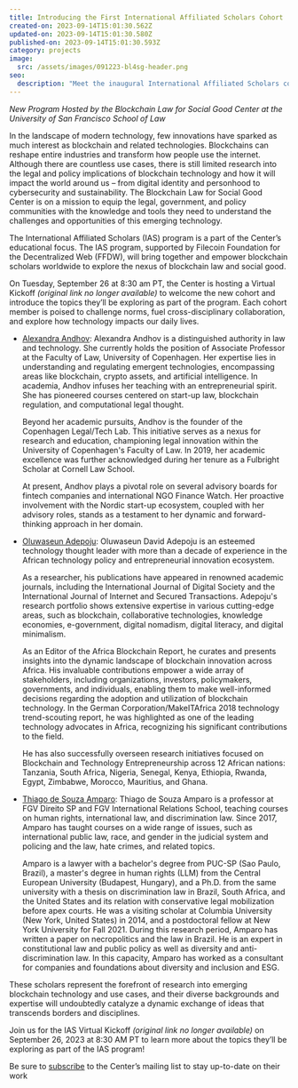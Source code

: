 ```yaml
---
title: Introducing the First International Affiliated Scholars Cohort
created-on: 2023-09-14T15:01:30.562Z
updated-on: 2023-09-14T15:01:30.580Z
published-on: 2023-09-14T15:01:30.593Z
category: projects
image:
  src: /assets/images/091223-bl4sg-header.png
seo:
  description: "Meet the inaugural International Affiliated Scholars cohort at USF's Blockchain Law for Social Good Center, exploring legal and policy implications of blockchain technology."
---
```


*New Program Hosted by the Blockchain Law for Social Good Center at the University of San Francisco School of Law* 

In the landscape of modern technology, few innovations have sparked as much interest as blockchain and related technologies. Blockchains can reshape entire industries and transform how people use the internet. Although there are countless use cases, there is still limited research into the legal and policy implications of blockchain technology and how it will impact the world around us – from digital identity and personhood to cybersecurity and sustainability. The Blockchain Law for Social Good Center is on a mission to equip the legal, government, and policy communities with the knowledge and tools they need to understand the challenges and opportunities of this emerging technology.    

The International Affiliated Scholars (IAS) program is a part of the Center’s educational focus. The IAS program, supported by Filecoin Foundation for the Decentralized Web (FFDW), will bring together and empower blockchain scholars worldwide to explore the nexus of blockchain law and social good. 

On Tuesday, September 26 at 8:30 am PT, the Center is hosting a Virtual Kickoff *(original link no longer available)* to welcome the new cohort and introduce the topics they’ll be exploring as part of the program. Each cohort member is poised to challenge norms, fuel cross-disciplinary collaboration, and explore how technology impacts our daily lives. 

- [Alexandra Andhov](https://www.linkedin.com/in/dr-alexandra-andhov-b1502423/?originalSubdomain=dk): Alexandra Andhov is a distinguished authority in law and technology. She currently holds the position of Associate Professor at the Faculty of Law, University of Copenhagen. Her expertise lies in understanding and regulating emergent technologies, encompassing areas like blockchain, crypto assets, and artificial intelligence. In academia, Andhov infuses her teaching with an entrepreneurial spirit. She has pioneered courses centered on start-up law, blockchain regulation, and computational legal thought. 

  Beyond her academic pursuits, Andhov is the founder of the Copenhagen Legal/Tech Lab. This initiative serves as a nexus for research and education, championing legal innovation within the University of Copenhagen's Faculty of Law. In 2019, her academic excellence was further acknowledged during her tenure as a Fulbright Scholar at Cornell Law School.  

  At present, Andhov plays a pivotal role on several advisory boards for fintech companies and international NGO Finance Watch. Her proactive involvement with the Nordic start-up ecosystem, coupled with her advisory roles, stands as a testament to her dynamic and forward-thinking approach in her domain.

- [Oluwaseun Adepoju](https://www.linkedin.com/in/davidadepoju/?originalSubdomain=rw): Oluwaseun David Adepoju is an esteemed technology thought leader with more than a decade of experience in the African technology policy and entrepreneurial innovation ecosystem.

  As a researcher, his publications have appeared in renowned academic journals, including the International Journal of Digital Society and the International Journal of Internet and Secured Transactions. Adepoju's research portfolio shows extensive expertise in various cutting-edge areas, such as blockchain, collaborative technologies, knowledge economies, e-government, digital nomadism, digital literacy, and digital minimalism. 

  As an Editor of the Africa Blockchain Report, he curates and presents insights into the dynamic landscape of blockchain innovation across Africa. His invaluable contributions empower a wide array of stakeholders, including organizations, investors, policymakers, governments, and individuals, enabling them to make well-informed decisions regarding the adoption and utilization of blockchain technology. In the German Corporation/MakeITAfrica 2018 technology trend-scouting report, he was highlighted as one of the leading technology advocates in Africa, recognizing his significant contributions to the field.

  He has also successfully overseen research initiatives focused on Blockchain and Technology Entrepreneurship across 12 African nations: Tanzania, South Africa, Nigeria, Senegal, Kenya, Ethiopia, Rwanda, Egypt, Zimbabwe, Morocco, Mauritius, and Ghana.

- [Thiago de Souza Amparo](https://www.linkedin.com/in/thiago-amparo2019/): Thiago de Souza Amparo is a professor at FGV Direito SP and FGV International Relations School, teaching courses on human rights, international law, and discrimination law. Since 2017, Amparo has taught courses on a wide range of issues, such as international public law, race, and gender in the judicial system and policing and the law, hate crimes, and related topics. 

  Amparo is a lawyer with a bachelor's degree from PUC-SP (Sao Paulo, Brazil), a master's degree in human rights (LLM) from the Central European University (Budapest, Hungary), and a Ph.D. from the same university with a thesis on discrimination law in Brazil, South Africa, and the United States and its relation with conservative legal mobilization before apex courts. He was a visiting scholar at Columbia University (New York, United States) in 2014, and a postdoctoral fellow at New York University for Fall 2021. During this research period, Amparo has written a paper on necropolitics and the law in Brazil. He is an expert in constitutional law and public policy as well as diversity and anti-discrimination law. In this capacity, Amparo has worked as a consultant for companies and foundations about diversity and inclusion and ESG.

These scholars represent the forefront of research into emerging blockchain technology and use cases, and their diverse backgrounds and expertise will undoubtedly catalyze a dynamic exchange of ideas that transcends borders and disciplines.

Join us for the IAS Virtual Kickoff *(original link no longer available)* on September 26, 2023 at 8:30 AM PT to learn more about the topics they’ll be exploring as part of the IAS program! 

Be sure to [subscribe](https://www.blockchainlawsg.org/) to the Center’s mailing list to stay up-to-date on their work
